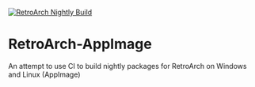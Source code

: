 [![RetroArch Nightly Build](https://github.com/hizzlekizzle/RetroArch-AppImage/workflows/RetroArch%20Nightly%20Build/badge.svg)](https://github.com/hizzlekizzle/RetroArch-AppImage/releases/tag/Nightlies)
# RetroArch-AppImage
An attempt to use CI to build nightly packages for RetroArch on Windows and Linux (AppImage)
